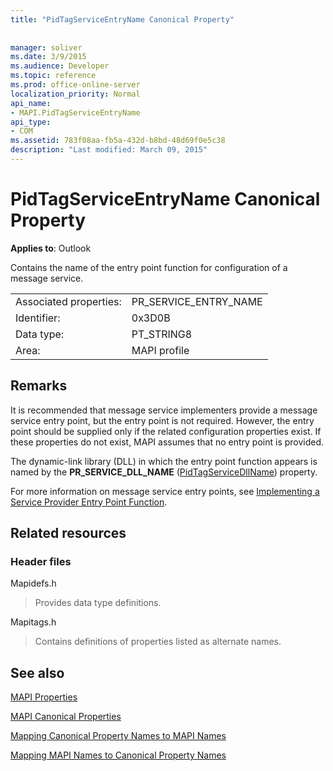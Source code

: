```yaml
---
title: "PidTagServiceEntryName Canonical Property"
 
 
manager: soliver
ms.date: 3/9/2015
ms.audience: Developer
ms.topic: reference
ms.prod: office-online-server
localization_priority: Normal
api_name:
- MAPI.PidTagServiceEntryName
api_type:
- COM
ms.assetid: 783f08aa-fb5a-432d-b8bd-48d69f0e5c38
description: "Last modified: March 09, 2015"
---
```


# PidTagServiceEntryName Canonical Property

  
  
**Applies to**: Outlook 
  
Contains the name of the entry point function for configuration of a message service.
  
|||
|:-----|:-----|
|Associated properties:  <br/> |PR_SERVICE_ENTRY_NAME  <br/> |
|Identifier:  <br/> |0x3D0B  <br/> |
|Data type:  <br/> |PT_STRING8  <br/> |
|Area:  <br/> |MAPI profile  <br/> |
   
## Remarks

It is recommended that message service implementers provide a message service entry point, but the entry point is not required. However, the entry point should be supplied only if the related configuration properties exist. If these properties do not exist, MAPI assumes that no entry point is provided.
  
The dynamic-link library (DLL) in which the entry point function appears is named by the **PR_SERVICE_DLL_NAME** ([PidTagServiceDllName](pidtagservicedllname-canonical-property.md)) property.
  
For more information on message service entry points, see [Implementing a Service Provider Entry Point Function](implementing-a-service-provider-entry-point-function.md).
  
## Related resources

### Header files

Mapidefs.h
  
> Provides data type definitions.
    
Mapitags.h
  
> Contains definitions of properties listed as alternate names.
    
## See also



[MAPI Properties](mapi-properties.md)
  
[MAPI Canonical Properties](mapi-canonical-properties.md)
  
[Mapping Canonical Property Names to MAPI Names](mapping-canonical-property-names-to-mapi-names.md)
  
[Mapping MAPI Names to Canonical Property Names](mapping-mapi-names-to-canonical-property-names.md)

